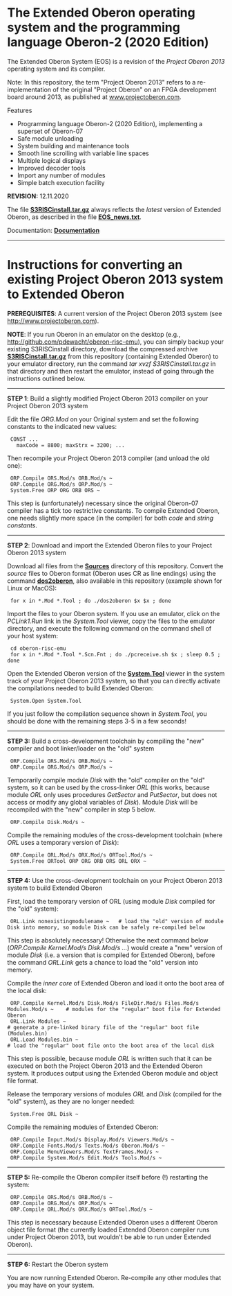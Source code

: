 # The Extended Oberon operating system and the programming language Oberon-2 (2020 Edition)
The Extended Oberon System (EOS) is a revision of the *Project Oberon 2013* operating system and its compiler.

Note: In this repository, the term "Project Oberon 2013" refers to a re-implementation of the original "Project Oberon" on an FPGA development board around 2013, as published at www.projectoberon.com.

Features

* Programming language Oberon-2 (2020 Edition), implementing a superset of Oberon-07
* Safe module unloading
* System building and maintenance tools
* Smooth line scrolling with variable line spaces
* Multiple logical displays
* Improved decoder tools
* Import any number of modules
* Simple batch execution facility

**REVISION:** 12.11.2020

The file [**S3RISCinstall.tar.gz**](Documentation/S3RISCinstall.tar.gz) always reflects the *latest* version of Extended Oberon, as described in the file [**EOS_news.txt**](EOS_news.txt).

Documentation: [**Documentation**](Documentation)

------------------------------------------------------

# Instructions for converting an existing Project Oberon 2013 system to Extended Oberon

**PREREQUISITES**: A current version of the Project Oberon 2013 system (see http://www.projectoberon.com).

**NOTE**: If you run Oberon in an emulator on the desktop (e.g., http://github.com/pdewacht/oberon-risc-emu), you can simply backup your existing S3RISCinstall directory, download the compressed archive [**S3RISCinstall.tar.gz**](Documentation/S3RISCinstall.tar.gz) from this repository (containing Extended Oberon) to your emulator directory, run the command *tar xvzf S3RISCinstall.tar.gz* in that directory and then restart the emulator, instead of going through the instructions outlined below.

------------------------------------------------------

**STEP 1**: Build a slightly modified Project Oberon 2013 compiler on your Project Oberon 2013 system

Edit the file *ORG.Mod* on your Original system and set the following constants to the indicated new values:

     CONST ...
       maxCode = 8800; maxStrx = 3200; ...

Then recompile your Project Oberon 2013 compiler (and unload the old one):

     ORP.Compile ORS.Mod/s ORB.Mod/s ~
     ORP.Compile ORG.Mod/s ORP.Mod/s ~
     System.Free ORP ORG ORB ORS ~

This step is (unfortunately) necessary since the original Oberon-07 compiler has a tick too restrictive constants. To compile Extended Oberon, one needs slightly more space (in the compiler) for both *code* and *string constants*.

------------------------------------------------------

**STEP 2**: Download and import the Extended Oberon files to your Project Oberon 2013 system

Download all files from the [**Sources**](Sources/) directory of this repository. Convert the *source* files to Oberon format (Oberon uses CR as line endings) using the command [**dos2oberon**](dos2oberon), also available in this repository (example shown for Linux or MacOS):

     for x in *.Mod *.Tool ; do ./dos2oberon $x $x ; done

Import the files to your Oberon system. If you use an emulator, click on the *PCLink1.Run* link in the *System.Tool* viewer, copy the files to the emulator directory, and execute the following command on the command shell of your host system:

     cd oberon-risc-emu
     for x in *.Mod *.Tool *.Scn.Fnt ; do ./pcreceive.sh $x ; sleep 0.5 ; done

Open the Extended Oberon version of the [**System.Tool**](Sources/System.Tool) viewer in the system track of your Project Oberon 2013 system, so that you can directly activate the compilations needed to build Extended Oberon:

     System.Open System.Tool

If you just follow the compilation sequence shown in *System.Tool*, you should be done with the remaining steps 3-5 in a few seconds!

------------------------------------------------------

**STEP 3:** Build a cross-development toolchain by compiling the "new" compiler and boot linker/loader on the "old" system

     ORP.Compile ORS.Mod/s ORB.Mod/s ~
     ORP.Compile ORG.Mod/s ORP.Mod/s ~

Temporarily compile module *Disk* with the "old" compiler on the "old" system, so it can be used by the cross-linker *ORL* (this works, because module *ORL* only uses procedures *GetSector* and *PutSector*, but does not access or modify any global variables of *Disk*). Module *Disk* will be recompiled with the "new" compiler in step 5 below.

     ORP.Compile Disk.Mod/s ~

Compile the remaining modules of the cross-development toolchain (where *ORL* uses a temporary version of *Disk*):

     ORP.Compile ORL.Mod/s ORX.Mod/s ORTool.Mod/s ~
     System.Free ORTool ORP ORG ORB ORS ORL ORX ~

------------------------------------------------------

**STEP 4:** Use the cross-development toolchain on your Project Oberon 2013 system to build Extended Oberon

First, load the temporary version of ORL (using module *Disk* compiled for the "old" system):

     ORL.Link nonexistingmodulename ~   # load the "old" version of module Disk into memory, so module Disk can be safely re-compiled below

This step is absolutely necessary! Otherwise the next command below (*ORP.Compile Kernel.Mod/s Disk.Mod/s ...*) would create a "new" version of module *Disk* (i.e. a version that is compiled for Extended Oberon), before the command *ORL.Link* gets a chance to load the "old" version into memory.

Compile the *inner core* of Extended Oberon and load it onto the boot area of the local disk:

     ORP.Compile Kernel.Mod/s Disk.Mod/s FileDir.Mod/s Files.Mod/s Modules.Mod/s ~    # modules for the "regular" boot file for Extended Oberon
     ORL.Link Modules ~                                                    # generate a pre-linked binary file of the "regular" boot file (Modules.bin)
     ORL.Load Modules.bin ~                                                # load the "regular" boot file onto the boot area of the local disk

This step is possible, because module *ORL* is written such that it can be executed on both the Project Oberon 2013 and the Extended Oberon system. It produces output using the Extended Oberon module and object file format.

Release the temporary versions of modules *ORL* and *Disk* (compiled for the "old" system), as they are no longer needed:

     System.Free ORL Disk ~

Compile the remaining modules of Extended Oberon:

     ORP.Compile Input.Mod/s Display.Mod/s Viewers.Mod/s ~
     ORP.Compile Fonts.Mod/s Texts.Mod/s Oberon.Mod/s ~
     ORP.Compile MenuViewers.Mod/s TextFrames.Mod/s ~
     ORP.Compile System.Mod/s Edit.Mod/s Tools.Mod/s ~

------------------------------------------------------

**STEP 5:** Re-compile the Oberon compiler itself before (!) restarting the system:

     ORP.Compile ORS.Mod/s ORB.Mod/s ~
     ORP.Compile ORG.Mod/s ORP.Mod/s ~
     ORP.Compile ORL.Mod/s ORX.Mod/s ORTool.Mod/s ~

This step is necessary because Extended Oberon uses a different Oberon object file format (the currently loaded Extended Oberon compiler runs under Project Oberon 2013, but wouldn't be able to run under Extended Oberon).

------------------------------------------------------

**STEP 6:** Restart the Oberon system

You are now running Extended Oberon. Re-compile any other modules that you may have on your system.

